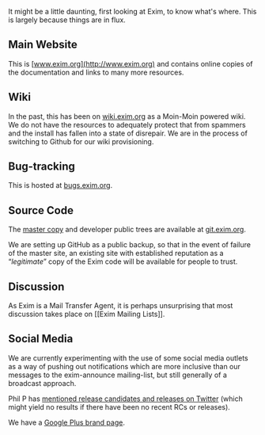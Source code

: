 It might be a little daunting, first looking at Exim, to know what's where. This is largely because things are in flux.

## Main Website

This is [www.exim.org](http://www.exim.org) and contains online copies of the documentation and links to many more resources.

## Wiki

In the past, this has been on [wiki.exim.org](http://wiki.exim.org/) as a Moin-Moin powered wiki.  We do not have the resources to adequately protect that from spammers and the install has fallen into a state of disrepair.  We are in the process of switching to Github for our wiki provisioning.

## Bug-tracking

This is hosted at [bugs.exim.org](http://bugs.exim.org/).

## Source Code

The [master copy](http://git.exim.org/exim.git) and developer public trees are available at [git.exim.org](http://git.exim.org/).

We are setting up GitHub as a public backup, so that in the event of failure of the master site, an existing site with established reputation as a &ldquo;_legitimate_&rdquo; copy of the Exim code will be available for people to trust.

## Discussion

As Exim is a Mail Transfer Agent, it is perhaps unsurprising that most discussion takes place on [[Exim Mailing Lists]].

## Social Media

We are currently experimenting with the use of some social media outlets as a way of pushing out notifications which are more inclusive than our messages to the exim-announce mailing-list, but still generally of a broadcast approach.

Phil P has [mentioned release candidates and releases on Twitter](https://twitter.com/#!/search/realtime/%23Exim%20from%3Asyscomet) (which might yield no results if there have been no recent RCs or releases).

We have a [Google Plus brand page](https://plus.google.com/101257968735428844827/posts).
